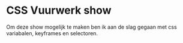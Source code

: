 # CSS Vuurwerk show

Om deze show mogelijk te maken ben ik aan de slag gegaan met css variabalen, keyframes en selectoren.

